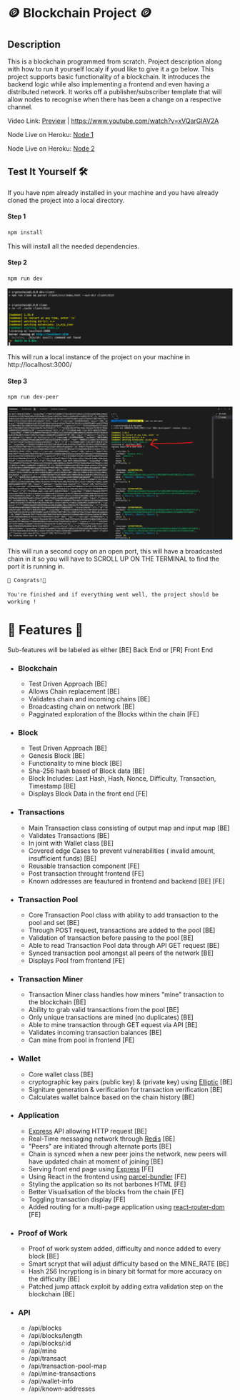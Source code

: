 # 🪙  Blockchain Project 🪙  

## Description

This is a blockchain programmed from scratch. Project description along with how to run it yourself localy if youd like to give it a go below. This project supports basic functionality of a blockchain. It introduces the backend logic while also implementing a frontend and even having a distributed network. It works off a publisher/subscriber template that will allow nodes to recognise when there has been a change on a respective channel.

  Video Link: [Preview] | https://www.youtube.com/watch?v=xVQarGlAV2A

  Node Live on Heroku: [Node 1]

  Node Live on Heroku: [Node 2]
  

## Test It Yourself 🛠

If you have npm already installed in your machine and you have already cloned the project into a local directory.

#### Step 1

```bash
npm install
```

This will install all the needed dependencies.

#### Step 2

```bash
npm run dev
```

![Preview of Code](https://raw.githubusercontent.com/LkingForW/Pictures/main/Screen%20Shot%202021-06-30%20at%208.06.50%20PM.png?token=AK6BS76343RNGFMK5MIHQDDA3UFJK)

This will run a local instance of the project on your machine in http://localhost:3000/

#### Step 3

```bash
npm run dev-peer
```

![Preview of Node-Peer](https://raw.githubusercontent.com/LkingForW/Pictures/main/Screen%20Shot%202021-06-30%20at%208.14.34%20PM.png?token=AK6BS7ZH5AJK3RXCLXJEKX3A3UFQA)

This will run a second copy on an open port, this will have a broadcasted chain in it so you will have to SCROLL UP ON THE TERMINAL to find the port it is running in.

    🍾 Congrats!🍾

    You're finished and if everything went well, the project should be working !

# 🧩 Features 🧩

Sub-features will be labeled as either [BE] Back End or [FR] Front End

- ### Blockchain

  - Test Driven Approach [BE]
  - Allows Chain replacement [BE]
  - Validates chain and incoming chains [BE]
  - Broadcasting chain on network [BE]
  - Pagginated exploration of the Blocks within the chain [FE]

- ### Block

  - Test Driven Approach [BE]
  - Genesis Block [BE]
  - Functionality to mine block [BE]
  - Sha-256 hash based of Block data [BE]
  - Block Includes: Last Hash, Hash, Nonce, Difficulty, Transaction, Timestamp [BE]
  - Displays Block Data in the front end [FE]

- ### Transactions

  - Main Transaction class consisting of output map and input map [BE]
  - Validates Transactions [BE]
  - In joint with Wallet class [BE]
  - Covered edge Cases to prevent vulnerabilities ( invalid amount, insufficient funds) [BE]
  - Reusable transaction component [FE]
  - Post transaction throught frontend [FE]
  - Known addresses are feautured in frontend and backend [BE] [FE]

- ### Transaction Pool

  - Core Transaction Pool class with ability to add transaction to the pool and set [BE]
  - Through POST request, transactions are added to the pool [BE]
  - Validation of transaction before passing to the pool [BE]
  - Able to read Transaction Pool data through API GET request [BE]
  - Synced transaction pool amongst all peers of the network [BE]
  - Displays Pool from frontend [FE]

- ### Transaction Miner

  - Transaction Miner class handles how miners "mine" transaction to the blockchain [BE]
  - Ability to grab valid transactions from the pool [BE]
  - Only unique transactions are mined (no duplicates) [BE]
  - Able to mine transaction through GET equest via API [BE]
  - Validates incoming transaction balances [BE]
  - Can mine from pool in frontend [FE]

- ### Wallet

  - Core wallet class [BE]
  - cryptographic key pairs (public key) & (private key) using [Elliptic] [BE]
  - Signiture generation & verification for transaction verification [BE]
  - Calculates wallet balnce based on the chain history [BE]

- ### Application
  
  - [Express] API allowing HTTP request [BE]
  - Real-Time messaging network through [Redis] [BE]
  - "Peers" are initiated through alternate ports [BE]
  - Chain is synced when a new peer joins the network, new peers will have updated chain at moment of joining [BE]
  - Serving front end page using [Express] [FE]
  - Using React in the frontend using [parcel-bundler] [FE]
  - Styling the application so its not barbones HTML [FE]
  - Better Visualisation of the blocks from the chain [FE]
  - Toggling transaction display [FE]
  - Added routing for a multi-page application using [react-router-dom] [FE]

- ### Proof of Work

  - Proof of work system added, difficulty and nonce added to every block [BE]
  - Smart scrypt that will adjust difficulty based on the MINE_RATE [BE]
  - Hash 256 Incryptiong is in binary bit format for more accuracy on the difficulty [BE]
  - Patched jump attack exploit by adding extra validation step on the blockchain [BE]

- ### API

  - /api/blocks
  - /api/blocks/length
  - /api/blocks/:id
  - /api/mine
  - /api/transact
  - /api/transaction-pool-map
  - /api/mine-transactions
  - /api/wallet-info
  - /api/known-addresses

[Redis]: <https://redis.io/>
[Express]: <https://expressjs.com/>
[Elliptic]: <https://www.npmjs.com/package/elliptic>
[parcel-bundler]: <https://www.npmjs.com/package/parcel-bundler>
[react-router-dom]: <https://reactrouter.com/web/guides/quick-start>
[Preview]: <https://www.youtube.com/watch?v=xVQarGlAV2A>
[Node 1]: <https://shrouded-escarpment-73920.herokuapp.com/>
[Node 2]: <https://blooming-sands-21568.herokuapp.com/>
[Preview of Code]: <https://raw.githubusercontent.com/LkingForW/Pictures/main/Screen%20Shot%202021-06-30%20at%208.06.50%20PM.png?token=AK6BS76343RNGFMK5MIHQDDA3UFJK>
[Preview of Node-Peer]: <https://raw.githubusercontent.com/LkingForW/Pictures/main/Screen%20Shot%202021-06-30%20at%208.14.34%20PM.png?token=AK6BS7ZH5AJK3RXCLXJEKX3A3UFQA>

